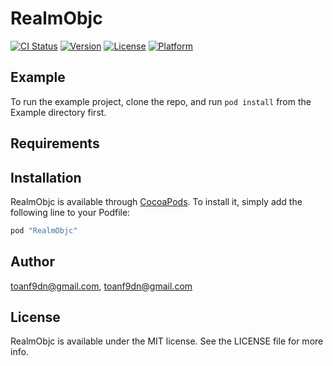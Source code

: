 # RealmObjc

[![CI Status](http://img.shields.io/travis/toanf9dn@gmail.com/RealmObjc.svg?style=flat)](https://travis-ci.org/toanf9dn@gmail.com/RealmObjc)
[![Version](https://img.shields.io/cocoapods/v/RealmObjc.svg?style=flat)](http://cocoapods.org/pods/RealmObjc)
[![License](https://img.shields.io/cocoapods/l/RealmObjc.svg?style=flat)](http://cocoapods.org/pods/RealmObjc)
[![Platform](https://img.shields.io/cocoapods/p/RealmObjc.svg?style=flat)](http://cocoapods.org/pods/RealmObjc)

## Example

To run the example project, clone the repo, and run `pod install` from the Example directory first.

## Requirements

## Installation

RealmObjc is available through [CocoaPods](http://cocoapods.org). To install
it, simply add the following line to your Podfile:

```ruby
pod "RealmObjc"
```

## Author

toanf9dn@gmail.com, toanf9dn@gmail.com

## License

RealmObjc is available under the MIT license. See the LICENSE file for more info.
